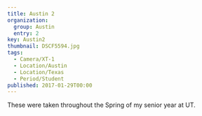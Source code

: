 ```yaml
---
title: Austin 2
organization: 
  group: Austin
  entry: 2
key: Austin2
thumbnail: DSCF5594.jpg
tags:
  - Camera/XT-1
  - Location/Austin
  - Location/Texas
  - Period/Student
published: 2017-01-29T00:00
---
```

These were taken throughout the Spring of my senior year at UT.
